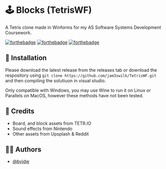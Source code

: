 
# 🕹️ Blocks (TetrisWF)

A Tetris clone made in Winforms for my AS Software Systems Development Coursework.

[![forthebadge](https://forthebadge.com/images/badges/made-with-c-sharp.svg)](https://forthebadge.com) [![forthebadge](https://forthebadge.com/images/badges/contains-tasty-spaghetti-code.svg)](https://forthebadge.com) [![forthebadge](https://forthebadge.com/images/badges/0-percent-optimized.svg)](https://forthebadge.com)
## 💽 Installation

Please download the latest release from the releases tab or download the respository using `git clone https://github.com/jam3swilk/TetrisWF.git` and then compiling the solutiuon in visual studio.

Only compatible with Windows, you may use Wine to run it on Linux or Parallels on MacOS, however these methods have not been tested.

## 🙏 Credits
- Board, and block assets from TETR.IO
- Sound effects from Nintendo
- Other assets from Upsplash & Reddit
    
## 🧑‍💻 Authors

- [@byjdw](https://github.com/byjdw)
